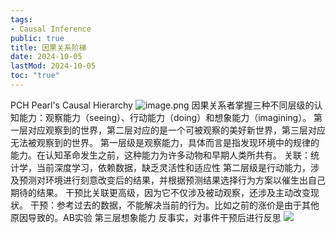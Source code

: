 ```yaml
---
tags:
- Causal Inference
public: true
title: 因果关系阶梯
date: 2024-10-05
lastMod: 2024-10-05
toc: "true"
---
```


PCH Pearl's Causal Hierarchy
![image.png](/assets/image_1709810659721_0.png)
因果关系者掌握三种不同层级的认知能力：观察能力（seeing）、行动能力（doing）和想象能力（imagining）。
第一层对应观察到的世界，第二层对应的是一个可被观察的美好新世界，第三层对应无法被观察到的世界。
第一层级是观察能力，具体而言是指发现环境中的规律的能力。在认知革命发生之前，这种能力为许多动物和早期人类所共有。
关联：统计学，当前深度学习，依赖数据，缺乏灵活性和适应性
第二层级是行动能力，涉及预测对环境进行刻意改变后的结果，并根据预测结果选择行为方案以催生出自己期待的结果。
干预比关联更高级，因为它不仅涉及被动观察，还涉及主动改变现状。
干预：参考过去的数据，不能解决当前的行为。比如之前的涨价是由于其他原因导致的。AB实验
第三层想象能力
反事实，对事件干预后进行反思
![](https://media.xiang578.com/why.jpg)